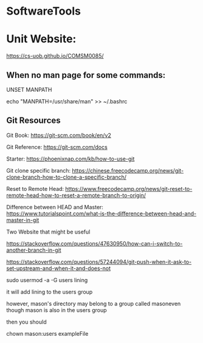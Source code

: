# SoftwareTools
# Unit Website:
https://cs-uob.github.io/COMSM0085/


## When no man page for some commands:
UNSET MANPATH

echo "MANPATH=/usr/share/man" >> ~/.bashrc

## Git Resources
Git Book: https://git-scm.com/book/en/v2

Git Reference: https://git-scm.com/docs

Starter: https://phoenixnap.com/kb/how-to-use-git

Git clone specific branch: https://chinese.freecodecamp.org/news/git-clone-branch-how-to-clone-a-specific-branch/

Reset to Remote Head: https://www.freecodecamp.org/news/git-reset-to-remote-head-how-to-reset-a-remote-branch-to-origin/

Difference between HEAD and Master: https://www.tutorialspoint.com/what-is-the-difference-between-head-and-master-in-git

Two Website that might be useful

https://stackoverflow.com/questions/47630950/how-can-i-switch-to-another-branch-in-git

https://stackoverflow.com/questions/57244094/git-push-when-it-ask-to-set-upstream-and-when-it-and-does-not

sudo usermod -a -G users lining

it will add lining to the users group

however, mason's directory may belong to a group called masoneven though mason is also in the users group

then you should 

chown mason:users exampleFile
